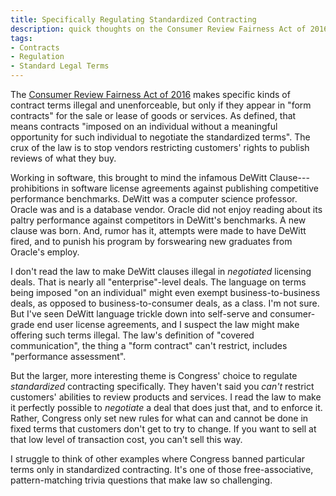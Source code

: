 ```yaml
---
title: Specifically Regulating Standardized Contracting
description: quick thoughts on the Consumer Review Fairness Act of 2016
tags:
- Contracts
- Regulation
- Standard Legal Terms
---
```


The [Consumer Review Fairness Act of 2016](https://www.govinfo.gov/app/details/PLAW-114publ258) makes specific kinds of contract terms illegal and unenforceable, but only if they appear in "form contracts" for the sale or lease of goods or services.  As defined, that means contracts "imposed on an individual without a meaningful opportunity for such individual to negotiate the standardized terms".  The crux of the law is to stop vendors restricting customers' rights to publish reviews of what they buy.

Working in software, this brought to mind the infamous DeWitt Clause---prohibitions in software license agreements against publishing competitive performance benchmarks.  DeWitt was a computer science professor.  Oracle was and is a database vendor.  Oracle did not enjoy reading about its paltry performance against competitors in DeWitt's benchmarks.  A new clause was born.  And, rumor has it, attempts were made to have DeWitt fired, and to punish his program by forswearing new graduates from Oracle's employ.

I don't read the law to make DeWitt clauses illegal in _negotiated_ licensing deals.  That is nearly all "enterprise"-level deals.  The language on terms being imposed "on an individual" might even exempt business-to-business deals, as opposed to business-to-consumer deals, as a class.  I'm not sure.  But I've seen DeWitt language trickle down into self-serve and consumer-grade end user license agreements, and I suspect the law might make offering such terms illegal.  The law's definition of "covered communication", the thing a "form contract" can't restrict, includes "performance assessment".

But the larger, more interesting theme is Congress' choice to regulate _standardized_ contracting specifically.  They haven't said you _can't_ restrict customers' abilities to review products and services.  I read the law to make it perfectly possible to _negotiate_ a deal that does just that, and to enforce it.  Rather, Congress only set new rules for what can and cannot be done in fixed terms that customers don't get to try to change.  If you want to sell at that low level of transaction cost, you can't sell this way.

I struggle to think of other examples where Congress banned particular terms only in standardized contracting.  It's one of those free-associative, pattern-matching trivia questions that make law so challenging.
